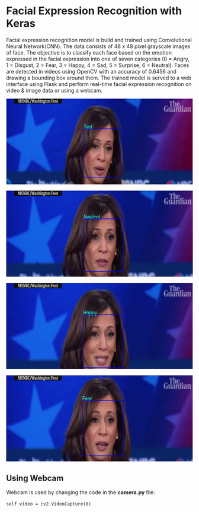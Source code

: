 # Facial Expression Recognition with Keras

Facial expression recognition model is build and trained using Convolutional Neural Network(CNN). The data consists of 48 x 48 pixel grayscale images of face. The objective is to classify each face based on the emotion expressed in the facial expression into one of seven categories (0 = Angry, 1 = Disgust, 2 = Fear, 3 = Happy, 4 = Sad, 5 = Surprise, 6 = Neutral). Faces are detected in videos using OpenCV with an accuracy of 0.6456 and drawing a bounding box around them. The trained model is served to a web interface using Flask and perform real-time facial expression recognition on video & image data or using a webcam. 

![Sad](https://github.com/dA505819/Facial_Expression_Recognition_with_keras/blob/master/Images/Sad.PNG)

![Neutral](https://github.com/dA505819/Facial_Expression_Recognition_with_keras/blob/master/Images/Neutral.PNG)

![Happy](https://github.com/dA505819/Facial_Expression_Recognition_with_keras/blob/master/Images/Happy.PNG)

![Fear](https://github.com/dA505819/Facial_Expression_Recognition_with_keras/blob/master/Images/Fear.PNG)

## Using Webcam

Webcam is used by changing the code in the **camera.py** file:
```
self.video = cv2.VideoCapture(0)
```

